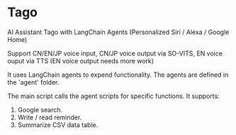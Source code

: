 # Tago
AI Assistant Tago with LangChain Agents (Personalized Siri / Alexa / Google Home)

Support CN/EN/JP voice input, CN/JP voice output via SO-VITS, EN voice ouput via TTS
(EN voice output needs more work)

It uses LangChain agents to expend functionality. The agents are defined in the 'agent' folder.

The main script calls the agent scripts for specific functions. It supports:
1. Google search.
2. Write / read reminder.
3. Summarize CSV data table.